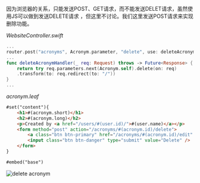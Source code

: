 因为浏览器的关系，只能发送POST、GET请求，而不能发送DELET请求，虽然使用JS可以做到发送DELETE请求
，但这里不讨论。我们这里发送POST请求来实现删除功能。

*WebsiteController.swift*
```swift
...
router.post("acronyms", Acronym.parameter, "delete", use: deleteAcronymHandler)
...
func deleteAcronymHandler(_ req: Request) throws -> Future<Response> {
    return try req.parameters.next(Acronym.self).delete(on: req)
    .transform(to: req.redirect(to: "/"))
}
...
```

*acronym.leaf*
```html
#set("content"){
    <h1>#(acronym.short)</h1>
    <h2>#(acronym.long)</h2>
    <p>Created by <a href="/users/#(user.id)/">#(user.name)</a></p>
    <form method="post" action="/acronyms/#(acronym.id)/delete">
        <a class="btn btn-primary" href="/acronyms/#(acronym.id)/edit" role="button">Edit</a>&nbsp;
        <input class="btn btn-danger" type="submit" value="Delete" />
    </form>
}

#embed("base")
```

![delete acronym](/assets/delete-acronym.png)